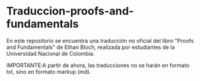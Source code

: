 # Traduccion-proofs-and-fundamentals
En este repositorio se encuentra una traducción no oficial del libro "Proofs and Fundamentals" de Ethan Bloch, realizada por estudiantes de la Universidad Nacional de Colombia.

IMPORTANTE:A partir de ahora, las traducciones no se harán en formato txt, sino en formato markup (md).

